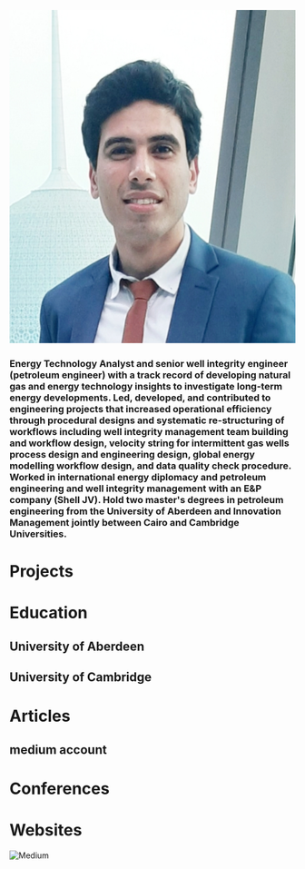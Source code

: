 ![Alt text](https://github.com/muadelm/muadelm.github.io/blob/main/Mustafa%20PP.jpg)
### Energy Technology Analyst and senior well integrity engineer (petroleum engineer) with a track record of developing natural gas and energy technology insights to investigate long-term energy developments. Led, developed, and contributed to engineering projects that increased operational efficiency through procedural designs and systematic re-structuring of workflows including well integrity management team building and workflow design, velocity string for intermittent gas wells process design and engineering design, global energy modelling workflow design, and data quality check procedure. Worked in international energy diplomacy and petroleum engineering and well integrity management with an E&P company (Shell JV). Hold two master's degrees in petroleum engineering from the University of Aberdeen and Innovation Management jointly between Cairo and Cambridge Universities.

# Projects



# Education 
## University of Aberdeen 
## University of Cambridge 

# Articles
## medium account 

# Conferences

# Websites
![Medium](https://medium.com/@muadelm)

